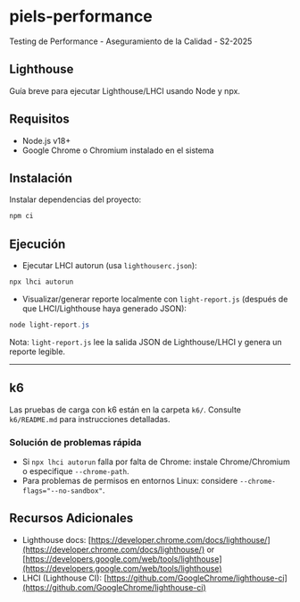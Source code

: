 # piels-performance

Testing de Performance - Aseguramiento de la Calidad - S2-2025

## Lighthouse

Guía breve para ejecutar Lighthouse/LHCI usando Node y npx.

## Requisitos

- Node.js v18+
- Google Chrome o Chromium instalado en el sistema

## Instalación

Instalar dependencias del proyecto:

```powershell
npm ci
```

## Ejecución

- Ejecutar LHCI autorun (usa `lighthouserc.json`):

```powershell
npx lhci autorun
```

- Visualizar/generar reporte localmente con `light-report.js` (después de que LHCI/Lighthouse haya generado JSON):

```powershell
node light-report.js
```

Nota: `light-report.js` lee la salida JSON de Lighthouse/LHCI y genera un reporte legible.

---

## k6

Las pruebas de carga con k6 están en la carpeta `k6/`. Consulte `k6/README.md` para instrucciones detalladas.

### Solución de problemas rápida

- Si `npx lhci autorun` falla por falta de Chrome: instale Chrome/Chromium o especifique `--chrome-path`.
- Para problemas de permisos en entornos Linux: considere `--chrome-flags="--no-sandbox"`.

## Recursos Adicionales

- Lighthouse docs: [https://developer.chrome.com/docs/lighthouse/](https://developer.chrome.com/docs/lighthouse/) or [https://developers.google.com/web/tools/lighthouse](https://developers.google.com/web/tools/lighthouse)
- LHCI (Lighthouse CI): [https://github.com/GoogleChrome/lighthouse-ci](https://github.com/GoogleChrome/lighthouse-ci)
